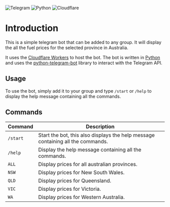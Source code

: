 ![Telegram](https://img.shields.io/badge/Telegram-2CA5E0?style=for-the-badge&logo=telegram&logoColor=white)
![Python](https://img.shields.io/badge/Python-2CA5E0?style=for-the-badge&logo=python&logoColor=white)
![Cloudflare](https://img.shields.io/badge/Cloudflare-e06d10?style=for-the-badge&logo=cloudflare&logoColor=white)

# Introduction

This is a simple telegram bot that can be added to any group. It will display
the all the fuel prices for the selected province in Australia.

It uses the [Cloudflare Workers](https://workers.cloudflare.com/) to host the bot.
The bot is written in [Python](https://www.python.org/) and uses the
[python-telegram-bot](https://python-telegram-bot.org/)
library to interact with the Telegram API.

## Usage

To use the bot, simply add it to your group and type `/start` or `/help` to
display the help message containing all the commands.

## Commands

| Command  | Description                                                                     |
| -------- | ------------------------------------------------------------------------------- |
| `/start` | Start the bot, this also displays the help message containing all the commands. |
| `/help`  | Display the help message containing all the commands.                           |
| `ALL`    | Display prices for all australian provinces.                                    |
| `NSW`    | Display prices for New South Wales.                                             |
| `QLD`    | Display prices for Queensland.                                                  |
| `VIC`    | Display prices for Victoria.                                                    |
| `WA`     | Display prices for Western Australia.                                           |
